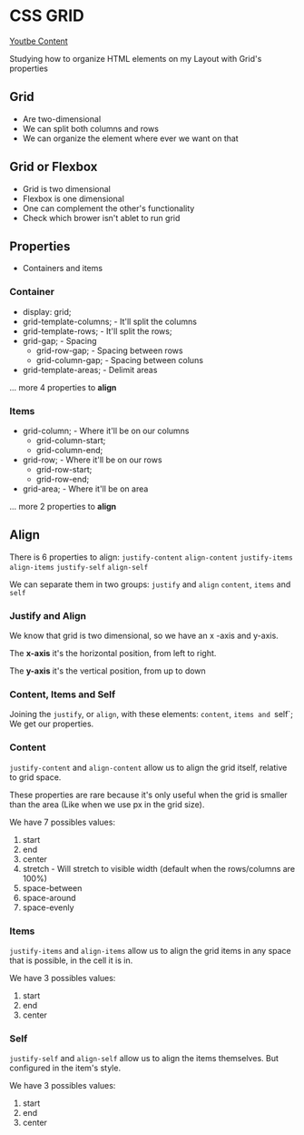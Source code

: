 # CSS GRID

[Youtbe Content](https://www.youtube.com/watch?v=HN1UjzRSdBk)

Studying how to organize HTML elements on my Layout with Grid's properties

## Grid
- Are two-dimensional
- We can split both columns and rows
- We can organize the element where ever we want on that

## Grid or Flexbox
- Grid is two dimensional
- Flexbox is one dimensional
- One can complement the other's functionality
- Check which brower isn't ablet to run grid

## Properties
- Containers and items

### Container
- display: grid;
- grid-template-columns; - It'll split the columns
- grid-template-rows; - It'll split the rows;
- grid-gap; - Spacing
     - grid-row-gap; - Spacing between rows
     - grid-column-gap; - Spacing between coluns
- grid-template-areas; - Delimit areas

... more 4 properties to **align**

### Items
- grid-column; - Where it'll be on our columns
    - grid-column-start;
    - grid-column-end;
- grid-row; - Where it'll be on our rows
    - grid-row-start;
    - grid-row-end;
- grid-area; - Where it'll be on area

... more 2 properties to **align**

## Align

There is 6 properties to align:
`justify-content`
`align-content`
`justify-items`
`align-items`
`justify-self`
`align-self`

We can separate them in two groups:
`justify` and `align`
`content`, `items` and `self`

### Justify and Align

We know that grid is two dimensional, so we have an x -axis and y-axis.

The **x-axis** it's the horizontal position, from left to right.

The **y-axis** it's the vertical position, from up to down


### Content, Items and Self

Joining the `justify`, or `align`, with these elements: `content`, `items and `self`; We get our properties.

### Content

`justify-content` and `align-content` allow us to align the grid itself, relative to grid space.

These properties are rare because it's only useful when the grid is smaller than the area (Like when we use px in the grid size).

We have 7 possibles values:
1. start
2. end
3. center
4. stretch - Will stretch to visible width (default when the rows/columns are 100%)
5. space-between
6. space-around
7. space-evenly

### Items

`justify-items` and `align-items` allow us to align the grid items in any space that is possible, in the cell it is in.

We have 3 possibles values:
1. start
2. end
3. center

### Self

`justify-self` and `align-self` allow us to align the items themselves. But configured in the item's style.

We have 3 possibles values:
1. start
2. end
3. center